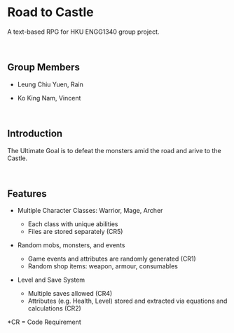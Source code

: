 # Road to Castle

A text-based RPG for HKU ENGG1340 group project.

</br>

## Group Members

- Leung Chiu Yuen, Rain

- Ko King Nam, Vincent

</br>

## Introduction

The Ultimate Goal is to defeat the monsters amid the road and arive to the Castle.

</br>

## Features
- Multiple Character Classes: Warrior, Mage, Archer
    - Each class with unique abilities
    - Files are stored separately (CR5)

- Random mobs, monsters, and events
    - Game events and attributes are randomly generated (CR1)
    - Random shop items: weapon, armour, consumables

- Level and Save System
    - Multiple saves allowed (CR4)
    - Attributes (e.g. Health, Level) stored and extracted via equations and calculations (CR2)

*CR = Code Requirement
